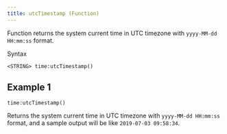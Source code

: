 ```yaml
---
title: utcTimestamp (Function)
---
```


Function returns the system current time in UTC timezone with
`yyyy-MM-dd HH:mm:ss` format.

Syntax

    <STRING> time:utcTimestamp()

## Example 1

    time:utcTimestamp()

Returns the system current time in UTC timezone with
`yyyy-MM-dd HH:mm:ss` format, and a sample output will be like
`2019-07-03 09:58:34`.
